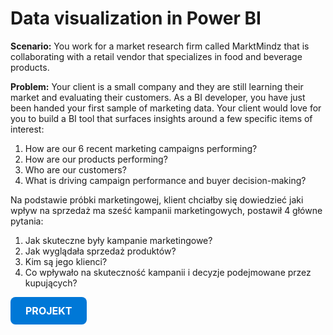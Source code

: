   <h1>Data visualization in Power BI</h1>

  <p><strong>Scenario:</strong> You work for a market research firm called MarktMindz that is collaborating with a retail vendor that specializes in food and beverage products.</p>

  <p><strong>Problem:</strong> Your client is a small company and they are still learning their market and evaluating their customers. As a BI developer, you have just been handed your first sample of marketing data. Your client would love for you to build a BI tool that surfaces insights around a few specific items of interest:</p>

  <ol>
    <li>How are our 6 recent marketing campaigns performing?</li>
    <li>How are our products performing?</li>
    <li>Who are our customers?</li>
    <li>What is driving campaign performance and buyer decision-making?</li>
  </ol>

  <p>Na podstawie próbki marketingowej, klient chciałby się dowiedzieć jaki wpływ na sprzedaż ma sześć kampanii marketingowych, postawił 4 główne pytania:</p>

  <ol>
    <li>Jak skuteczne były kampanie marketingowe?</li>
    <li>Jak wyglądała sprzedaż produktów?</li>
    <li>Kim są jego klienci?</li>
    <li>Co wpływało na skuteczność kampanii i decyzje podejmowane przez kupujących?</li>
  </ol>


  <a href="visualization.html" class="project-btn">PROJEKT</a>

<style>
.project-btn {
  display: inline-block;
  background-color: #0078d7;   /* niebieski przycisk */
  color: white;
  padding: 12px 24px;
  text-decoration: none;
  font-size: 16px;
  font-weight: bold;
  border-radius: 8px;
  transition: background-color 0.3s, transform 0.2s;
}

.project-btn:hover {
  background-color: #005fa3;   /* ciemniejszy  niebieski po najechaniu */
  transform: scale(1.05);
}

.project-btn:active {
  background-color: #004b82;
  transform: scale(0.98);
}
</style>


